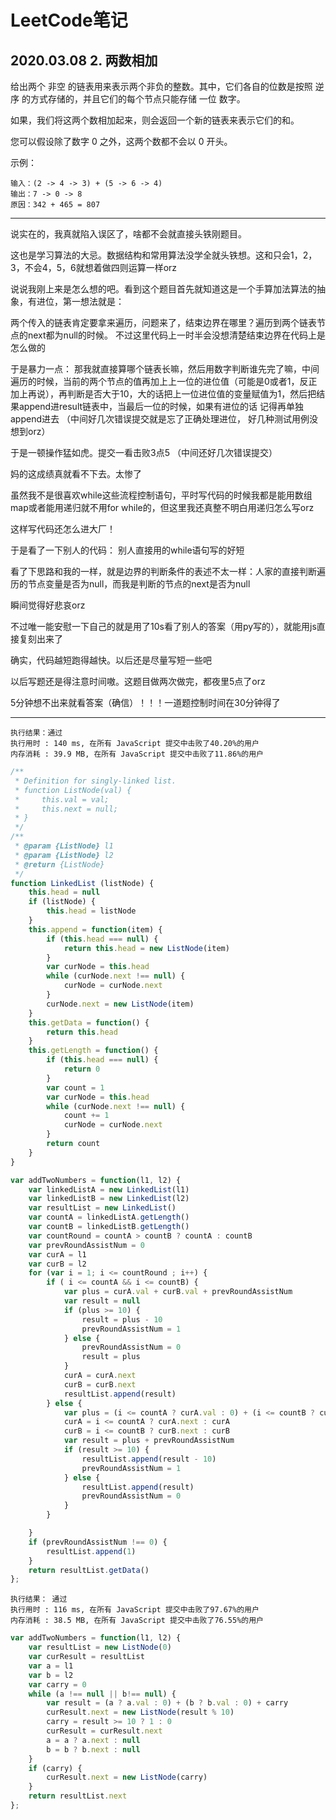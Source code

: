# LeetCode笔记

## 2020.03.08 2. 两数相加

给出两个 非空 的链表用来表示两个非负的整数。其中，它们各自的位数是按照 逆序 的方式存储的，并且它们的每个节点只能存储 一位 数字。

如果，我们将这两个数相加起来，则会返回一个新的链表来表示它们的和。

您可以假设除了数字 0 之外，这两个数都不会以 0 开头。

示例：
```
输入：(2 -> 4 -> 3) + (5 -> 6 -> 4)
输出：7 -> 0 -> 8
原因：342 + 465 = 807
```

***

说实在的，我真就陷入误区了，啥都不会就直接头铁刚题目。

这也是学习算法的大忌。数据结构和常用算法没学全就头铁想。这和只会1，2，3，不会4，5，6就想着做四则运算一样orz

说说我刚上来是怎么想的吧。看到这个题目首先就知道这是一个手算加法算法的抽象，有进位，第一想法就是：

两个传入的链表肯定要拿来遍历，问题来了，结束边界在哪里？遍历到两个链表节点的next都为null的时候。
不过这里代码上一时半会没想清楚结束边界在代码上是怎么做的

于是暴力一点： 那我就直接算哪个链表长嘛，然后用数字判断谁先完了嘛，中间遍历的时候，当前的两个节点的值再加上上一位的进位值（可能是0或者1，反正加上再说），再判断是否大于10，大的话把上一位进位值的变量赋值为1，然后把结果append进result链表中，当最后一位的时候，如果有进位的话 记得再单独append进去
（中间好几次错误提交就是忘了正确处理进位， 好几种测试用例没想到orz）

于是一顿操作猛如虎。提交一看击败3点5 （中间还好几次错误提交）

妈的这成绩真就看不下去。太惨了

虽然我不是很喜欢while这些流程控制语句，平时写代码的时候我都是能用数组map或者能用递归就不用for while的，但这里我还真整不明白用递归怎么写orz

这样写代码还怎么进大厂！

于是看了一下别人的代码： 别人直接用的while语句写的好短

看了下思路和我的一样，就是边界的判断条件的表述不太一样：人家的直接判断遍历的节点变量是否为null，而我是判断的节点的next是否为null

瞬间觉得好悲哀orz

不过唯一能安慰一下自己的就是用了10s看了别人的答案（用py写的），就能用js直接复刻出来了

确实，代码越短跑得越快。以后还是尽量写短一些吧

以后写题还是得注意时间嗷。这题目做两次做完，都夜里5点了orz

5分钟想不出来就看答案（确信）！！！一道题控制时间在30分钟得了

*** 

```
执行结果：通过
执行用时 : 140 ms, 在所有 JavaScript 提交中击败了40.20%的用户
内存消耗 : 39.9 MB, 在所有 JavaScript 提交中击败了11.86%的用户
```

```javascript
/**
 * Definition for singly-linked list.
 * function ListNode(val) {
 *     this.val = val;
 *     this.next = null;
 * }
 */
/**
 * @param {ListNode} l1
 * @param {ListNode} l2
 * @return {ListNode}
 */
function LinkedList (listNode) {
    this.head = null
    if (listNode) {
        this.head = listNode
    }
    this.append = function(item) {
        if (this.head === null) {
            return this.head = new ListNode(item)
        }
        var curNode = this.head
        while (curNode.next !== null) {
            curNode = curNode.next
        }
        curNode.next = new ListNode(item)
    }
    this.getData = function() {
        return this.head
    }
    this.getLength = function() {
        if (this.head === null) {
            return 0
        }
        var count = 1
        var curNode = this.head
        while (curNode.next !== null) {
            count += 1
            curNode = curNode.next
        }
        return count
    }
}

var addTwoNumbers = function(l1, l2) {
    var linkedListA = new LinkedList(l1)
    var linkedListB = new LinkedList(l2)
    var resultList = new LinkedList()
    var countA = linkedListA.getLength()
    var countB = linkedListB.getLength()
    var countRound = countA > countB ? countA : countB
    var prevRoundAssistNum = 0
    var curA = l1
    var curB = l2
    for (var i = 1; i <= countRound ; i++) {
        if ( i <= countA && i <= countB) {
            var plus = curA.val + curB.val + prevRoundAssistNum
            var result = null
            if (plus >= 10) {
                result = plus - 10
                prevRoundAssistNum = 1
            } else {
                prevRoundAssistNum = 0
                result = plus
            }
            curA = curA.next
            curB = curB.next
            resultList.append(result)
        } else {
            var plus = (i <= countA ? curA.val : 0) + (i <= countB ? curB.val : 0)
            curA = i <= countA ? curA.next : curA
            curB = i <= countB ? curB.next : curB
            var result = plus + prevRoundAssistNum
            if (result >= 10) {
                resultList.append(result - 10)
                prevRoundAssistNum = 1
            } else {
                resultList.append(result)
                prevRoundAssistNum = 0
            }
        }

    }
    if (prevRoundAssistNum !== 0) {
        resultList.append(1)
    }
    return resultList.getData()
};
```

```
执行结果： 通过
执行用时 : 116 ms, 在所有 JavaScript 提交中击败了97.67%的用户
内存消耗 : 38.5 MB, 在所有 JavaScript 提交中击败了76.55%的用户
```

```javascript
var addTwoNumbers = function(l1, l2) {
    var resultList = new ListNode(0)
    var curResult = resultList
    var a = l1
    var b = l2
    var carry = 0
    while (a !== null || b!== null) {
        var result = (a ? a.val : 0) + (b ? b.val : 0) + carry
        curResult.next = new ListNode(result % 10)
        carry = result >= 10 ? 1 : 0
        curResult = curResult.next
        a = a ? a.next : null
        b = b ? b.next : null
    }
    if (carry) {
        curResult.next = new ListNode(carry)
    }
    return resultList.next
};
```